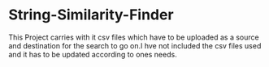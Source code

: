 # String-Similarity-Finder

This Project carries with it csv files which have to be uploaded as a source and destination for the search to go on.I hve not included the csv files used and it has to be updated according to ones needs.
